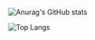 ![Anurag's GitHub stats](https://github-readme-stats-psi-gray.vercel.app/api?username=michele-grifa&count_private=true&show_icons=true&include_all_commits=true&cache_seconds=1800&bg_color=45,FFA69E,861657&text_color=FFFFFF&title_color=FFFFFF&icon_color=FFFFFF)

![Top Langs](https://github-readme-stats-psi-gray.vercel.app/api/top-langs/?username=michele-grifa&layout=compact&cache_seconds=1800)

